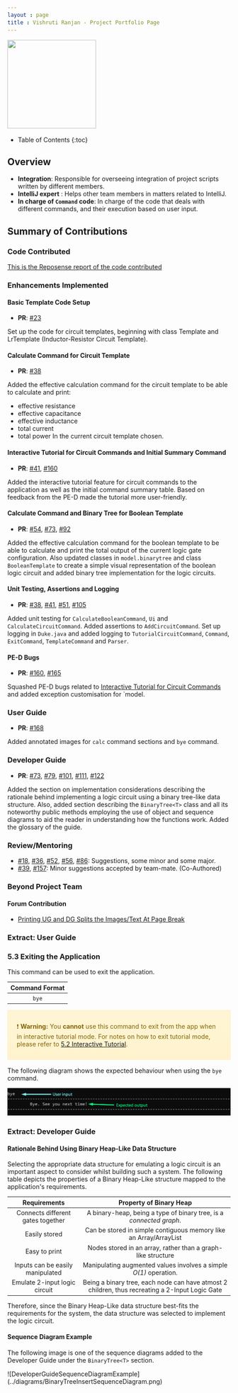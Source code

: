 ```yaml
---
layout : page
title : Vishruti Ranjan - Project Portfolio Page
---
```

<img src="https://avatars3.githubusercontent.com/u/57522870?s=460&u=8dd180701edf230c1bd905ff0d49b81d40785e1a&v=4" width="200" height="200" />

<style>
.alert {
    position:relative;
    padding:.75rem 1.25rem;
    margin-bottom:1rem;
    border:1px solid transparent;
    order-radius:.25rem
}
.alert-primary {
    color:#073984;
    background-image:linear-gradient(180deg, #d6e6ff, #cfe2ff);
    border-color:#bbd6fe
}
.alert-warning {
	color: #856404;
	background-image: linear-gradient(180deg, #fff5d5, #fff3cd);
	border-color: #ffeeba
}
.alert-tip {
    color: #000000;
	background-image: linear-gradient(180deg, #DCECDC, #DCECDC);
	border-color: #DCDCDC
}
</style>
* Table of Contents
{:toc}

## Overview

* **Integration**: Responsible for overseeing integration of project scripts written by different members.
* **IntelliJ expert** : Helps other team members in matters related to IntelliJ.
* **In charge of `Command` code**: In charge of the code that deals with different commands, and their execution based on user input.

## Summary of Contributions

### Code Contributed

[This is the Reposense report of the code contributed](https://nus-cs2113-ay2021s1.github.io/tp-dashboard/#breakdown=true&search=sevenseasofbri&sort=groupTitle&sortWithin=title&since=2020-09-27&timeframe=commit&mergegroup=&groupSelect=groupByRepos&checkedFileTypes=docs~functional-code~test-code~other)

### Enhancements Implemented

#### Basic Template Code Setup
* **PR**: [#23](https://github.com/AY2021S1-CS2113T-W13-3/tp/pull/23)

Set up the code for circuit templates, beginning with class Template and LrTemplate (Inductor-Resistor Circuit Template). 

#### Calculate Command for Circuit Template
* **PR**: [#38](https://github.com/AY2021S1-CS2113T-W13-3/tp/pull/38)

Added the effective calculation command for the circuit template to be able to calculate and print:
* effective resistance
* effective capacitance
* effective inductance
* total current
* total power 
In the current circuit template chosen.

#### Interactive Tutorial for Circuit Commands and Initial Summary Command

* **PR**: [#41](https://github.com/AY2021S1-CS2113T-W13-3/tp/pull/41), [#160](https://github.com/AY2021S1-CS2113T-W13-3/tp/pull/160) 

Added the interactive tutorial feature for circuit commands to the application as well as the initial command summary table.
Based on feedback from the PE-D made the tutorial more user-friendly.

#### Calculate Command and Binary Tree for Boolean Template

* **PR**: [#54](https://github.com/AY2021S1-CS2113T-W13-3/tp/pull/54), [#73](https://github.com/AY2021S1-CS2113T-W13-3/tp/pull/73), [#92](https://github.com/AY2021S1-CS2113T-W13-3/tp/pull/92)

Added the effective calculation command for the boolean template to be able to calculate and print the total output of the current logic gate configuration.
Also updated classes in `model.binarytree` and class `BooleanTemplate` to create a simple visual representation of the boolean logic circuit and added binary tree implementation for the logic circuits. 

#### Unit Testing, Assertions and Logging

* **PR**: [#38](https://github.com/AY2021S1-CS2113T-W13-3/tp/pull/38), [#41](https://github.com/AY2021S1-CS2113T-W13-3/tp/pull/41), [#51](https://github.com/AY2021S1-CS2113T-W13-3/tp/pull/51), [#105](https://github.com/AY2021S1-CS2113T-W13-3/tp/pull/105)

Added unit testing for `CalculateBooleanCommand`, `Ui` and `CalculateCircuitCommand`.
Added assertions to `AddCircuitCommand`.
Set up logging in `Duke.java` and added logging to `TutorialCircuitCommand`, `Command`, `ExitCommand`, `TemplateCommand` and `Parser`.

#### PE-D Bugs

* **PR**: [#160](https://github.com/AY2021S1-CS2113T-W13-3/tp/pull/160), [#165](https://github.com/AY2021S1-CS2113T-W13-3/tp/pull/165)

Squashed PE-D bugs related to [Interactive Tutorial for Circuit Commands](#interactive-tutorial-for-circuit-commands-and-initial-summary-command) and added exception customisation for `model.

### User Guide

* **PR**: [#168](https://github.com/AY2021S1-CS2113T-W13-3/tp/pull/168)

Added annotated images for `calc` command sections and `bye` command.

### Developer Guide

* **PR**: [#73](https://github.com/AY2021S1-CS2113T-W13-3/tp/pull/73), [#79](https://github.com/AY2021S1-CS2113T-W13-3/tp/pull/79), [#101](https://github.com/AY2021S1-CS2113T-W13-3/tp/pull/101), [#111](https://github.com/AY2021S1-CS2113T-W13-3/tp/pull/111), [#122](https://github.com/AY2021S1-CS2113T-W13-3/tp/pull/122)

Added the section on implementation considerations describing the rationale behind implementing a logic circuit using a binary tree-like data structure.
Also, added section describing the `BinaryTree<T>` class and all its noteworthy public methods employing the use of object and sequence diagrams to aid the reader in understanding how the functions work.
Added the glossary of the guide.

### Review/Mentoring

* [#18](https://github.com/AY2021S1-CS2113T-W13-3/tp/pull/18), [#36](https://github.com/AY2021S1-CS2113T-W13-3/tp/pull/36), [#52](https://github.com/AY2021S1-CS2113T-W13-3/tp/pull/52), [#56](https://github.com/AY2021S1-CS2113T-W13-3/tp/pull/56), [#86](https://github.com/AY2021S1-CS2113T-W13-3/tp/pull/86): Suggestions, some minor and some major.
* [#39](https://github.com/AY2021S1-CS2113T-W13-3/tp/pull/39), [#157](https://github.com/AY2021S1-CS2113T-W13-3/tp/pull/157): Minor suggestions accepted by team-mate. (Co-Authored)

### Beyond Project Team

#### Forum Contribution

* [Printing UG and DG Splits the Images/Text At Page Break](https://github.com/nus-cs2113-AY2021S1/forum/issues/120)

### Extract: User Guide

### 5.3 Exiting the Application

This command can be used to exit the application.

| Command Format | 
|:-:|
|`bye`|

<div markdown="span" class="alert alert-warning">

:exclamation: **Warning:** You **cannot** use this command to exit from the app when in interactive tutorial mode. For notes on how to exit tutorial mode, please refer to [5.2 Interactive Tutorial](#52-interactive-tutorial).

</div>

The following diagram shows the expected behaviour when using the `bye` command.

<div style="page-break-after: always;"></div>

![ByeCommand](../diagrams/ByeCommand.png)

### Extract: Developer Guide

#### Rationale Behind Using Binary Heap-Like Data Structure <a name="rationale-bool"></a>
Selecting the appropriate data structure for emulating a logic circuit is an important aspect to consider whilst
building such a system. The following table depicts the properties of a Binary Heap-Like structure mapped to the 
application's requirements.

| Requirements | Property of Binary Heap |
|:----------:|:-------------:|
| Connects different gates together | A binary-heap, being a type of binary tree, is a _connected graph_. |
| Easily stored | Can be stored in simple contiguous memory like an Array/ArrayList |
| Easy to print | Nodes stored in an array, rather than a graph-like structure |
| Inputs can be easily manipulated | Manipulating augmented values involves a simple _O(1)_ operation. |
| Emulate 2-input logic circuit | Being a binary tree, each node can have atmost 2 children, thus recreating a 2-Input Logic Gate |

Therefore, since the Binary Heap-Like data structure best-fits the requirements for the system, the data structure was selected to
implement the logic circuit.

#### Sequence Diagram Example
The following image is one of the sequence diagrams added to the Developer Guide under the `BinaryTree<T>` section. 

<div style="page-break-after: always;"></div>
![DeveloperGuideSequenceDiagramExample](../diagrams/BinaryTreeInsertSequenceDiagram.png)
